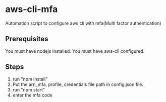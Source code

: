 # aws-cli-mfa
Automation script to configure aws cli with mfa(Multi factor authentication)

## Prerequisites
You must have nodejs installed.
You must have aws-cli configured.

## Steps
1. run "npm install"
2. Put the arn_mfa, profile, credentials file path in config.json file.
3. run "npm start"
4. enter the mfa code
